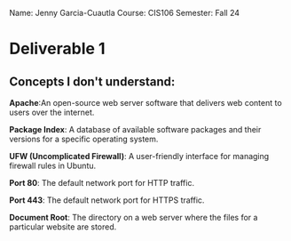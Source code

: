 Name: Jenny Garcia-Cuautla
Course: CIS106 
Semester: Fall 24

# Deliverable 1

## Concepts I don't understand:
**Apache**:An open-source web server software that delivers web content to users over the internet.

**Package Index**: A database of available software packages and their versions for a specific operating system.

**UFW (Uncomplicated Firewall)**: A user-friendly interface for managing firewall rules in Ubuntu.

**Port 80**: The default network port for HTTP traffic.

**Port 443**: The default network port for HTTPS traffic.

**Document Root**: The directory on a web server where the files for a particular website are stored.